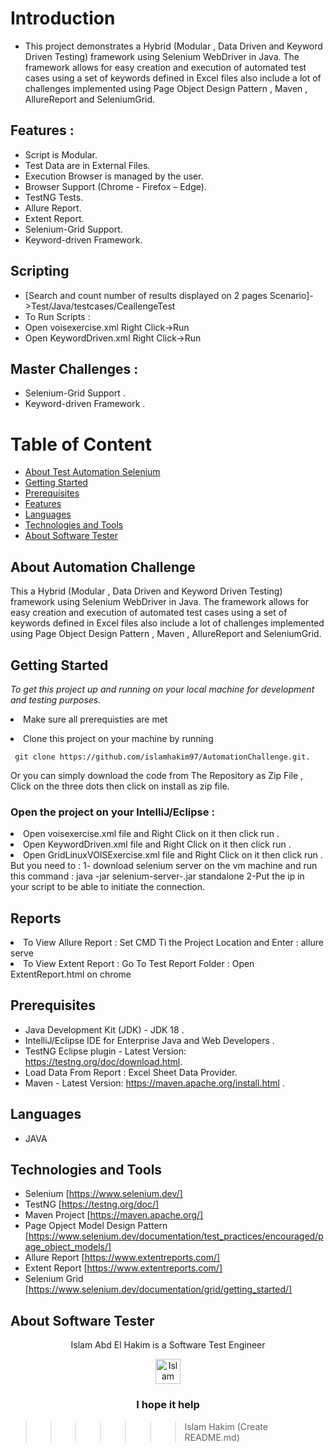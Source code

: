 
# Introduction

- This project demonstrates a Hybrid (Modular , Data Driven and Keyword Driven Testing) framework using Selenium WebDriver in Java. The framework allows for easy creation and execution of automated test cases using a set of keywords defined in Excel files also include a lot of challenges implemented using Page Object Design Pattern , Maven , AllureReport and SeleniumGrid.

##  Features :

- Script is Modular.
- Test Data are in External Files.
- Execution Browser is managed by the user.
- Browser Support (Chrome - Firefox – Edge).
- TestNG Tests.
- Allure Report.
- Extent Report.
- Selenium-Grid Support.
- Keyword-driven Framework.
## Scripting 
- [Search and count number of results displayed on 2 pages Scenario]->Test/Java/testcases/CeallengeTest
- To Run Scripts : 
- Open voisexercise.xml Right Click->Run
- Open KeywordDriven.xml Right Click->Run 
## Master Challenges : 
- Selenium-Grid Support .
- Keyword-driven Framework .

# Table of Content
- [About Test Automation Selenium](#about-test-automation-selenium)
- [Getting Started](#getting-started)
- [Prerequisites](#prerequisites)
- [Features](#features)
- [Languages](#languages)
- [Technologies and Tools](#technologies-and-tools)
- [About Software Tester](#about-software-tester)

 ## About Automation Challenge
This a Hybrid (Modular , Data Driven and Keyword Driven Testing) framework using Selenium WebDriver in Java. The framework allows for easy creation and execution of automated test cases using a set of keywords defined in Excel files also include a lot of challenges implemented using Page Object Design Pattern , Maven , AllureReport and SeleniumGrid.
 
 ## Getting Started

*To get this project up and running on your local machine for development and testing purposes.* <li> Make sure all prerequisties are met  
<li> Clone this project on your machine by running  

     git clone https://github.com/islamhakim97/AutomationChallenge.git.
Or you can simply download the code from The Repository as Zip File , Click on the three dots then click on install as zip file.
<h3> Open the project on your IntelliJ/Eclipse :</h3>
<li> Open voisexercise.xml file  and Right Click on it then click run . </li>
<li> Open KeywordDriven.xml file  and Right Click on it then click run . </li>
<li> Open GridLinuxVOISExercise.xml file  and Right Click on it then click run .  
But you need to :
 1- download selenium server on the vm machine and run this command : java -jar selenium-server-<version>.jar standalone
 2-Put the ip in your script to be able to initiate the connection.
 </li>

 ## Reports
 
<li>To View Allure Report : Set CMD Ti the Project Location and Enter : allure serve </li>
<li>To View Extent Report : Go To Test Report Folder : Open ExtentReport.html on chrome </li>

## Prerequisites
- Java Development Kit (JDK) - JDK 18 .
- IntelliJ/Eclipse IDE for Enterprise Java and Web Developers .
- TestNG Eclipse plugin - Latest Version: https://testng.org/doc/download.html.
- Load Data From Report : Excel Sheet Data Provider.
- Maven - Latest Version: https://maven.apache.org/install.html .

  
## Languages
  - JAVA
  ## Technologies and Tools
  - Selenium [https://www.selenium.dev/]
  - TestNG [https://testng.org/doc/]
  - Maven Project [https://maven.apache.org/]
  - Page Opject Model Design Pattern [https://www.selenium.dev/documentation/test_practices/encouraged/page_object_models/]
  - Allure Report [https://www.extentreports.com/]
  - Extent Report [https://www.extentreports.com/]
  - Selenium Grid [https://www.selenium.dev/documentation/grid/getting_started/]
  
## About Software Tester
  <div align="center">
  Islam Abd El Hakim is a Software Test Engineer
  </div>
 <p> </p>
 <p> </p>
  <div align="center">
  <!-- Islam Abd El Hakim LinkedIn -->
  <a href="https://www.linkedin.com/in/islamhakim/">
    <img src="https://user-images.githubusercontent.com/33738409/154184172-7a13b01e-6eb1-4134-ae91-c82588a7b27b.png" width="40px" height="40px"  
      alt="Islam Abd ElHakim Linkedin Profile" />
  </a>
</div>
<p> </p>
<h3 align="center"> I hope it help </h3>

>>>>>>> Islam Hakim (Create README.md)
